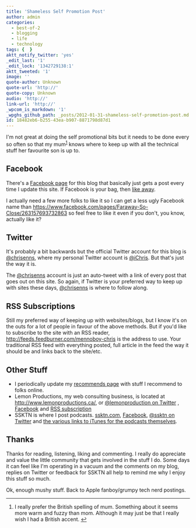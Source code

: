 ```yaml
---
title: 'Shameless Self Promotion Post'
author: admin
categories:
  - best-of-2
  - blogging
  - life
  - technology
tags: {  }
aktt_notify_twitter: 'yes'
_edit_last: '1'
_edit_lock: '1342729138:1'
aktt_tweeted: '1'
image: ''
quote-author: Unknown
quote-url: 'http://'
quote-copy: Unknown
audio: 'http://'
link-url: 'http://'
_wpcom_is_markdown: '1'
_wpghs_github_path: _posts/2012-01-31-shameless-self-promotion-post.md
id: 18482eb6-b255-43ea-b907-8871798d87d1
---
```

<p>I'm not great at doing the self promotional bits but it needs to be done every so often so that my mum<sup id="fnref-20033:1"><a href="#fn-20033:1" rel="footnote">1</a></sup> knows where to keep up with all the technical stuff her favourite son is up to.</p>
<h2>Facebook</h2>
<p>There's a <a href="https://www.facebook.com/pages/Faraway-So-Close/263157693732863">Facebook page</a> for this blog that basically just gets a post every time I update this site. If Facebook is your bag, then <a href="https://www.facebook.com/pages/Faraway-So-Close/263157693732863">like away</a>.</p>
<p>I actually need a few more folks to like it so I can get a less ugly Facebook name than <a href="https://www.facebook.com/pages/Faraway-So-Close/263157693732863">https://www.facebook.com/pages/Faraway-So-Close/263157693732863</a> so feel free to like it even if you don't, you know, actually like it?</p>
<h2>Twitter</h2>
<p>It's probably a bit backwards but the official Twitter account for this blog is <a href="https://twitter.com/#!/chrisenns">@chrisenns</a>, where my personal Twitter account is <a href="https://twitter.com/#!/ichris">@iChris</a>. But that's just the way it is.</p>
<p>The <a href="https://twitter.com/#!/chrisenns">@chrisenns</a> account is just an auto-tweet with a link of every post that goes out on this site. So again, if Twitter is your preferred way to keep up with sites these days, <a href="https://twitter.com/#!/chrisenns">@chrisenns</a> is where to follow along.</p>
<h2>RSS Subscriptions</h2>
<p>Still my preferred way of keeping up with websites/blogs, but I know it's on the outs for a lot of people in favour of the above methods. But if you'd like to subscribe to the site with an RSS reader, <a href="http://feeds.feedburner.com/mennoboy-chris">http://feeds.feedburner.com/mennoboy-chris</a> is the address to use. Your traditional RSS feed with everything posted, full article in the feed the way it should be and links back to the site/etc.</p>
<h2>Other Stuff</h2>
<ul>
<li>I periodically update my <a href="https://chrisenns.com/recommends/">recommends page</a> with stuff I recommend to folks online.</li>
<li>Lemon Productions, my web consulting business, is located at <a href="http://www.lemonproductions.ca/">http://www.lemonproductions.ca/</a>, or <a href="http://www.twitter.com/lemonproduction">@lemonproduction on Twitter</a> , <a href="https://www.facebook.com/lemonproductionsca">Facebook</a> and <a href="http://feeds.feedburner.com/lemonproductionsblog">RSS subscription</a></li>
<li>SSKTN is where I post podcasts. <a href="http://ssktn.com/">ssktn.com</a>, <a href="https://www.facebook.com/ssktn">Facebook</a>, <a href="https://twitter.com/#!/ssktn">@ssktn on Twitter</a> and <a href="http://ssktn.com/subscribe/">the various links to iTunes for the podcasts themselves</a>.</li>
</ul>
<h2>Thanks</h2>
<p>Thanks for reading, listening, liking and commenting. I really do appreciate and value the little community that gets involved in the stuff I do. Some days it can feel like I'm operating in a vacuum and the comments on my blog, replies on Twitter or feedback for SSKTN all help to remind me why I enjoy this stuff so much.</p>
<p>Ok, enough mushy stuff. Back to Apple fanboy/grumpy tech nerd postings.</p>
<div class="footnotes">
<hr />
<ol>
<li id="fn-20033:1">
I really prefer the British spelling of mum. Something about it seems more warm and fuzzy than mom. Although it may just be that I really wish I had a British accent.&#160;<a href="#fnref-20033:1" rev="footnote">&#8617;</a>
</li>
</ol>
</div>
